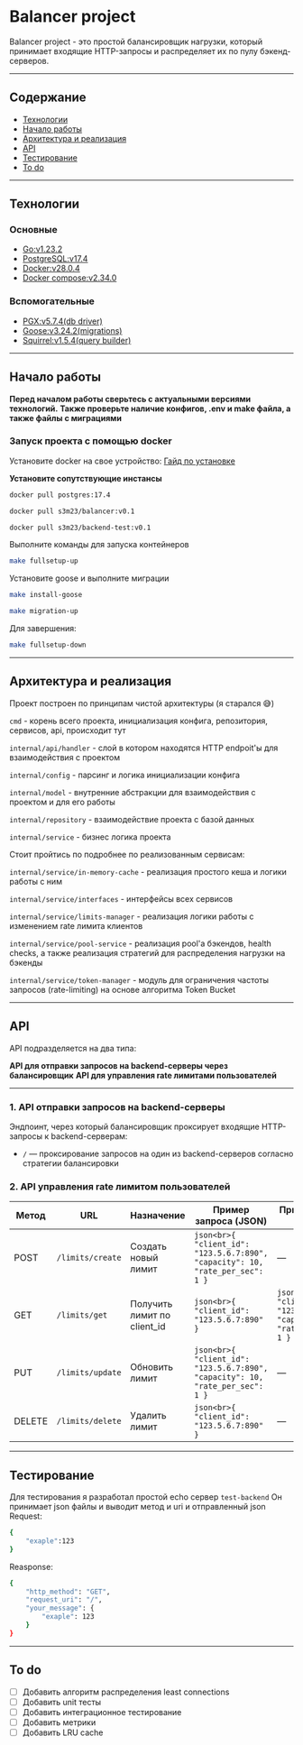 # Balancer project
Balancer project - это простой балансировщик нагрузки, который принимает входящие HTTP-запросы и распределяет их по пулу бэкенд-серверов.

---

## Содержание
- [Технологии](#технологии)
- [Начало работы](#начало-работы)
- [Архитектура и реализация](#архитектура-и-реализация)
- [API](#api)
- [Тестирование](#тестирование)
- [To do](#to-do)

---

## Технологии
### Основные
- [Go:v1.23.2](https://github.com/golang/go)
- [PostgreSQL:v17.4](https://github.com/postgres/postgres)
- [Docker:v28.0.4](https://github.com/docker)
- [Docker compose:v2.34.0](https://github.com/docker/compose)

### Вспомогательные
- [PGX:v5.7.4(db driver)](https://github.com/jackc/pgx)
- [Goose:v3.24.2(migrations)](https://github.com/pressly/goose)
- [Squirrel:v1.5.4(query builder)](https://github.com/Masterminds/squirrel)

---

## Начало работы

**Перед началом работы сверьтесь с актуальными версиями технологий.**
**Также проверьте наличие конфигов, .env и make файла, а также файлы с миграциями**

### Запуск проекта с помощью docker
Установите docker на свое устройство:
[Гайд по установке](https://docs.docker.com/engine/install/)

**Установите сопутствующие инстансы**
```sh
docker pull postgres:17.4
```
```sh
docker pull s3m23/balancer:v0.1
```
```sh
docker pull s3m23/backend-test:v0.1
```

Выполните команды для запуска контейнеров
```sh
make fullsetup-up
```

Установите goose и выполните миграции
```sh
make install-goose
```
```sh
make migration-up
```


Для завершения:
```sh
make fullsetup-down
```

---

## Архитектура и реализация
Проект построен по принципам чистой архитектуры (я старался 😅)

```cmd``` - корень всего проекта, инициализация конфига, репозитория, сервисов, api, происходит тут

```internal/api/handler``` - слой в котором находятся HTTP endpoit'ы для взаимодействия с проектом

```internal/config``` - парсинг и логика инициализации конфига

```internal/model``` - внутренние абстракции для взаимодействия с проектом и для его работы

```internal/repository``` - взаимодействие проекта с базой данных

```internal/service``` - бизнес логика проекта

Стоит пройтись по подробнее по реализованным сервисам:

```internal/service/in-memory-cache``` - реализация простого кеша и логики работы с ним

```internal/service/interfaces``` - интерфейсы всех сервисов

```internal/service/limits-manager``` - реализация логики работы с изменением rate лимита клиентов

```internal/service/pool-service``` - реализация pool'а бэкендов, health checks, а также реализация стратегий для распределения нагрузки на бэкенды

```internal/service/token-manager``` - модуль для ограничения частоты запросов (rate-limiting) на основе алгоритма Token Bucket

---

## API

API подразделяется на два типа:

**API для отправки запросов на backend-серверы через балансировщик**
**API для управления rate лимитами пользователей**

---

### 1. API отправки запросов на backend-серверы

Эндпоинт, через который балансировщик проксирует входящие HTTP-запросы к backend-серверам:

- `/` — проксирование запросов на один из backend-серверов согласно стратегии балансировки

### 2. API управления rate лимитом пользователей

| Метод  | URL                | Назначение                          | Пример запроса (JSON)                                                                 | Пример ответа (JSON)                                                            | Код ответа |
|--------|--------------------|-------------------------------------|---------------------------------------------------------------------------------------|----------------------------------------------------------------------------------|------------|
| POST   | `/limits/create`   | Создать новый лимит                | ```json<br>{ "client_id": "123.5.6.7:890", "capacity": 10, "rate_per_sec": 1 }```     | —                                                                                | `201 Created` |
| GET    | `/limits/get`      | Получить лимит по client_id        | ```json<br>{ "client_id": "123.5.6.7:890" }```                                        | ```json<br>{ "client_id": "123.5.6.7:890", "capacity": 10, "rate_per_sec": 1 }``` | `200 OK` |
| PUT    | `/limits/update`   | Обновить лимит                     | ```json<br>{ "client_id": "123.5.6.7:890", "capacity": 10, "rate_per_sec": 1 }```     | —                                                                                | `204 NoContent` |
| DELETE | `/limits/delete`   | Удалить лимит                      | ```json<br>{ "client_id": "123.5.6.7:890" }```                                        | —                                                                                | `204 NoContent` |

---

## Тестирование
Для тестирования я разработал простой echo сервер ```test-backend```
Он принимает json файлы и выводит метод и uri и отправленный json
Request:
```sh
{
    "exaple":123
}
```
Reasponse:
```sh
{
    "http_method": "GET",
    "request_uri": "/",
    "your_message": {
        "exaple": 123
    }
}
```
---

## To do
- [ ] Добавить алгоритм распределения least connections
- [ ] Добавить unit тесты
- [ ] Добавить интеграционное тестирование
- [ ] Добавить метрики
- [ ] Добавить LRU cache
